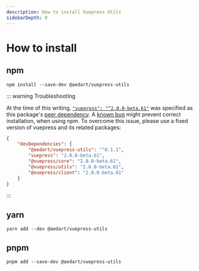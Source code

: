 ```yaml
---
description: How to install Vuepress Utils
sidebarDepth: 0
---
```


# How to install

## npm

```bash:no-line-numbers
npm install --save-dev @aedart/vuepress-utils
```

::: warning Troubleshooting

At the time of this writing, [`"vuepress": "^2.0.0-beta.61"`](https://github.com/vuepress/vuepress-next/blob/main/CHANGELOG.md) was specified as this package's [peer dependency](https://docs.npmjs.com/cli/v9/configuring-npm/package-json#peerdependencies).
A [known bug](https://github.com/vuejs/vuepress/issues/3096#issuecomment-1482660870) might prevent correct installation, when using npm. 
To overcome this issue, please use a fixed version of vuepress and its related packages: 

```json
{
    "devDependencies": {
        "@aedart/vuepress-utils": "^0.1.1",
        "vuepress": "2.0.0-beta.61",
        "@vuepress/core": "2.0.0-beta.61",
        "@vuepress/utils": "2.0.0-beta.61",
        "@vuepress/client": "2.0.0-beta.61"
    }   
}
```
:::

## yarn

```bash:no-line-numbers
yarn add --dev @aedart/vuepress-utils
```

## pnpm

```bash:no-line-numbers
pnpm add --save-dev @aedart/vuepress-utils
```